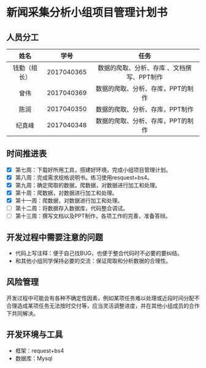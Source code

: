 # 新闻采集分析小组项目管理计划书
## 人员分工
|   姓名    |   学号   |      任务      |
|:-------:|:-------------:|:------:|
|钱勤（组长）|2017040365|数据的爬取、分析、存库 、文档撰写、PPT制作|
|曾伟|2017040369|数据的爬取、分析、存库，PPT的制作|
|陈润|2017040350|数据的爬取、分析、存库，PPT制作|
|纪真峰|2017040348|数据的爬取、分析、存库，PPT的制作|

## 时间推进表
- [x] 第七周：下载好所用工具，搭建好环境，完成小组项目管理计划。
- [x] 第八周：完成需求规格说明书。练习使用resquest+bs4。
- [x] 第九周：确定爬取的数据，爬数据，对数据进行加工和处理。
- [x] 第十周：爬数据，对数据进行加工和处理。
- [x] 第十一周：爬数据，对数据进行加工和处理。
- [ ] 第十二周：将数据存入数据库，代码整合调试。
- [ ] 第十三周：撰写文档以及PPT制作，各项工作的完善，准备答辩。
  
## 开发过程中需要注意的问题
* 代码上写注释：便于自己找BUG，也便于整合代码时不必要的要纠结。
* 和其他小组同学保持必要的交流：保证爬取和分析数据的合理性。

## 风险管理
开发过程中可能会有各种不确定性因素，例如某项任务难以处理或近段时间分配不合理造成某项任务无法按时交付等，应当灵活调整进度，并在其他小组成员的合作下共同解决。

## 开发环境与工具
* 框架：request+bs4
* 数据库：Mysql

